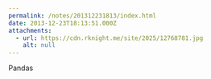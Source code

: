 ```yaml
---
permalink: /notes/201312231813/index.html
date: 2013-12-23T18:13:51.000Z
attachments:
  - url: https://cdn.rknight.me/site/2025/12768781.jpg
    alt: null
---
```


Pandas
